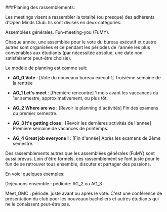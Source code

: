 ###Planing des rassemblements:

Les meetings visent a rassembler la totalité (ou presque) des adhérents d'Open Minds Club. Ils sont divisés en deux catégories:

Assemblées générales.
Fun-meeting-you (FuMY).

Chaque année, une assemblée pour le vote du bureau exécutif et quatre autres sont organisées et ce pendant les périodes de l'année les plus convenables aux étudiants (par nécessitée absolue, une date non satisfaisante peut-être choisie).

Le modèle de planning est comme suit:

- **AG_0 Vote** : [Vote du nouveaux bureau executif] Troisième semaine de la rentrée

- **AG_1 Let's meet** : [Première rencontre] 1 mois avant les vaccances du 1er semestre, approximativement, ou plus tôt. 

- **AG_2 Where are we** : [Revoir le planning d'activités] Fin des examens du premier semestre. 

- **AG_3 It's getting close** : [Revoir les dernières activités de l'année] Première semaine de vacances de printemps.

- **AG_4 Great job everyone !** : [Fin d'année] Après les examens de 2ème semestre.

Des rassemblements autres que les assemblées générales (FuMY) sont aussi prévus. Loin d'être formels, ces rassemblement se font juste pour le fun de se retrouver tous ensemble, discuter et partager des passions.

En voici quelques exemples:

Déjeunons ensemble : pédiode: AG_2 ou AG_3

Meet_OMC : période: juste avant ou après le vote. C'est une conférence de présentation du club pour les nouveaux bacheliers et autres étudiants qui ne le conaissent peut-être pas.


